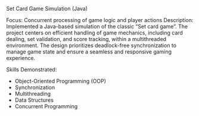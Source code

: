Set Card Game Simulation (Java)

Focus: Concurrent processing of game logic and player actions
Description:
Implemented a Java-based simulation of the classic “Set card game”. 
The project centers on efficient handling of game mechanics, including card dealing, set validation, and score tracking, within a multithreaded environment.
The design prioritizes deadlock-free synchronization to manage game state and ensure a seamless and responsive gaming experience.

Skills Demonstrated:
- Object-Oriented Programming (OOP)
- Synchronization
- Multithreading
- Data Structures
- Concurrent Programming
